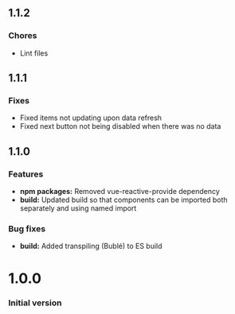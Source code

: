 ## 1.1.2

### Chores
* Lint files

## 1.1.1

### Fixes
* Fixed items not updating upon data refresh
* Fixed next button not being disabled when there was no data

## 1.1.0

### Features

* **npm packages:** Removed vue-reactive-provide dependency
* **build:** Updated build so that components can be imported both separately and using named import

### Bug fixes
* **build:** Added transpiling (Bublé) to ES build

# 1.0.0

### Initial version
